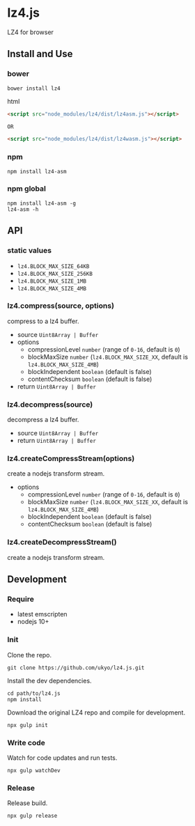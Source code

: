 # lz4.js

LZ4 for browser

## Install and Use

### bower

```
bower install lz4
```

html

```html
<script src="node_modules/lz4/dist/lz4asm.js"></script>

OR

<script src="node_modules/lz4/dist/lz4wasm.js"></script>
```

### npm

```
npm install lz4-asm
```

### npm global

```
npm install lz4-asm -g
lz4-asm -h
```

## API

### static values

- `lz4.BLOCK_MAX_SIZE_64KB`
- `lz4.BLOCK_MAX_SIZE_256KB`
- `lz4.BLOCK_MAX_SIZE_1MB`
- `lz4.BLOCK_MAX_SIZE_4MB`

### lz4.compress(source, options)

compress to a lz4 buffer.

- source `Uint8Array | Buffer`
- options
  - compressionLevel `number` (range of `0-16`, default is `0`)
  - blockMaxSize `number` (`lz4.BLOCK_MAX_SIZE_XX`, default is `lz4.BLOCK_MAX_SIZE_4MB`)
  - blockIndependent `boolean` (default is false)
  - contentChecksum `boolean` (default is false)
- return `Uint8Array | Buffer`

### lz4.decompress(source)

decompress a lz4 buffer.

- source `Uint8Array | Buffer`
- return `Uint8Array | Buffer`

### lz4.createCompressStream(options)

create a nodejs transform stream.

- options
  - compressionLevel `number` (range of `0-16`, default is `0`)
  - blockMaxSize `number` (`lz4.BLOCK_MAX_SIZE_XX`, default is `lz4.BLOCK_MAX_SIZE_4MB`)
  - blockIndependent `boolean` (default is false)
  - contentChecksum `boolean` (default is false)

### lz4.createDecompressStream()

create a nodejs transform stream.

## Development

### Require

- latest emscripten
- nodejs 10+

### Init

Clone the repo.

```
git clone https://github.com/ukyo/lz4.js.git
```

Install the dev dependencies.

```
cd path/to/lz4.js
npm install
```

Download the original LZ4 repo and compile for development.

```
npx gulp init
```

### Write code

Watch for code updates and run tests.

```
npx gulp watchDev
```

### Release

Release build.

```
npx gulp release
```
